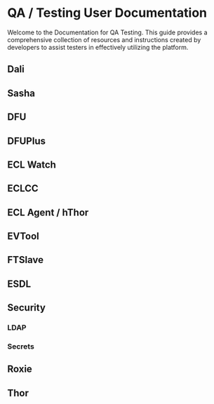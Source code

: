 # QA / Testing User Documentation

Welcome to the Documentation for QA Testing. This guide provides a comprehensive collection of resources and instructions created by developers to assist testers in effectively utilizing the platform.

## Dali

## Sasha 

## DFU
## DFUPlus
## ECL Watch
## ECLCC
## ECL Agent / hThor
## EVTool
## FTSlave
## ESDL
## Security
### LDAP
### Secrets
## Roxie
## Thor
